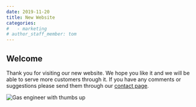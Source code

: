 ```yaml
---
date: 2019-11-20
title: New Website
categories:
#   - marketing
# author_staff_member: tom
---
```

## Welcome
Thank you for visiting our new website. We hope you like it and we will be able to serve more customers through it. If you have any comments or suggestions please send them through our <a href="/contact">contact page</a>.

<img class="center-image" style="max-width:260px;" src="{{ site.baseurl }}/images/happy-gas-engineer-2.png" alt="Gas engineer with thumbs up" />


